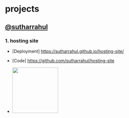 # projects
## [@sutharrahul](https://github.com/sutharrahul)


### 1. hosting site
  - [Deployment] 
    https://sutharrahul.github.io/hosting-site/

  - [Code] 
    https://github.com/sutharrahul/hosting-site
  - <img src="https://github.com/sutharrahul/projects/assets/117563756/b7397fa2-9072-4d0b-a520-3772b7da45eb" height="150"/>

